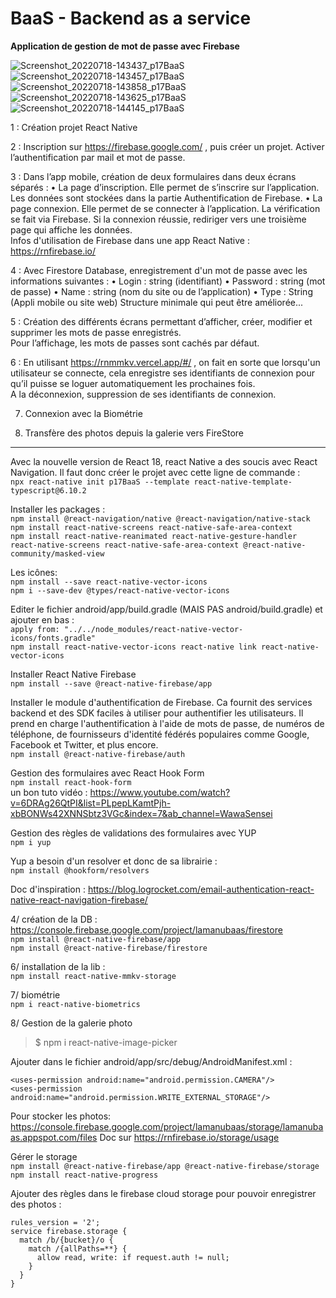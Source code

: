 # BaaS - Backend as a service

**Application de gestion de mot de passe avec Firebase**

![Screenshot_20220718-143437_p17BaaS](https://user-images.githubusercontent.com/35977024/179517415-1b436a3e-ae6c-453c-b957-3b0462f92d3a.jpg)
![Screenshot_20220718-143457_p17BaaS](https://user-images.githubusercontent.com/35977024/179517412-890c7164-7148-4898-95c8-e56b8ba8a03d.jpg)
![Screenshot_20220718-143858_p17BaaS](https://user-images.githubusercontent.com/35977024/179517416-21e37522-be72-452f-abfb-557d850c66f6.jpg)
![Screenshot_20220718-143625_p17BaaS](https://user-images.githubusercontent.com/35977024/179517407-c9d4c88b-e3d1-4505-88af-6cf7ec1c9f56.jpg)
![Screenshot_20220718-144145_p17BaaS](https://user-images.githubusercontent.com/35977024/179517405-d2c13e6c-0b60-4bb3-8fa5-699534ecff17.jpg)

1 : Création projet React Native  

2 : Inscription sur https://firebase.google.com/ , puis créer un projet. Activer l’authentification par mail et mot de passe.  

3 : Dans l’app mobile, création de deux formulaires dans deux écrans séparés :
• La page d’inscription. Elle permet de s’inscrire sur l’application. Les données sont stockées dans la partie Authentification de Firebase.
• La page connexion. Elle permet de se connecter à l’application. La vérification se fait via Firebase. Si la connexion réussie, rediriger vers une troisième page qui affiche les données.  
Infos d'utilisation de Firebase dans une app React Native : https://rnfirebase.io/  

4 : Avec Firestore Database, enregistrement d'un mot de passe avec les informations suivantes :
• Login : string (identifiant)
• Password : string (mot de passe)
• Name : string (nom du site ou de l’application)
• Type : String (Appli mobile ou site web)
Structure minimale qui peut être améliorée...  

5 : Création des différents écrans permettant d’afficher, créer, modifier et supprimer les mots de passe enregistrés.  
Pour l’affichage, les mots de passes sont cachés par défaut.  

6 : En utilisant https://rnmmkv.vercel.app/#/ , on fait en sorte que lorsqu'un utilisateur se connecte, cela enregistre ses identifiants de connexion pour qu’il puisse se loguer automatiquement les prochaines fois.  
A la déconnexion, suppression de ses identifiants de connexion.  

7. Connexion avec la Biométrie  

8. Transfère des photos depuis la galerie vers FireStore  

-------

Avec la nouvelle version de React 18, react Native a des soucis avec React Navigation. Il faut donc créer le projet avec cette ligne de commande :  
`npx react-native init p17BaaS --template react-native-template-typescript@6.10.2`  

Installer les packages :  
`npm install @react-navigation/native @react-navigation/native-stack`  
`npm install react-native-screens react-native-safe-area-context`  
`npm install react-native-reanimated react-native-gesture-handler react-native-screens react-native-safe-area-context @react-native-community/masked-view`  

Les icônes:  
`npm install --save react-native-vector-icons`  
`npm i --save-dev @types/react-native-vector-icons`  

Editer le fichier android/app/build.gradle (MAIS PAS android/build.gradle) et ajouter en bas :  
`apply from: "../../node_modules/react-native-vector-icons/fonts.gradle"`  
`npm install react-native-vector-icons react-native link react-native-vector-icons`  

Installer React Native Firebase  
`npm install --save @react-native-firebase/app`  

Installer le module d'authentification de Firebase. Ca fournit des services backend et des SDK faciles à utiliser pour authentifier les utilisateurs. Il prend en charge l'authentification à l'aide de mots de passe, de numéros de téléphone, de fournisseurs d'identité fédérés populaires comme Google, Facebook et Twitter, et plus encore.  
`npm install @react-native-firebase/auth`  

Gestion des formulaires avec React Hook Form  
`npm install react-hook-form`  
un bon tuto vidéo : https://www.youtube.com/watch?v=6DRAg26QtPI&list=PLpepLKamtPjh-xbBONWs42XNNSbtz3VGc&index=7&ab_channel=WawaSensei  

Gestion des règles de validations des formulaires avec YUP  
`npm i yup`  

Yup a besoin d'un resolver et donc de sa librairie :  
`npm install @hookform/resolvers`  

Doc d'inspiration : https://blog.logrocket.com/email-authentication-react-native-react-navigation-firebase/  

4/ création de la DB : https://console.firebase.google.com/project/lamanubaas/firestore  
`npm install @react-native-firebase/app`  
`npm install @react-native-firebase/firestore`  

6/ installation de la lib :  
`npm install react-native-mmkv-storage`  

7/ biométrie  
`npm i react-native-biometrics`  

8/ Gestion de la galerie photo  
> $ npm i react-native-image-picker  

Ajouter dans le fichier android/app/src/debug/AndroidManifest.xml :  
```
<uses-permission android:name="android.permission.CAMERA"/>  
<uses-permission android:name="android.permission.WRITE_EXTERNAL_STORAGE"/>  
```
Pour stocker les photos: https://console.firebase.google.com/project/lamanubaas/storage/lamanubaas.appspot.com/files
Doc sur https://rnfirebase.io/storage/usage  

Gérer le storage  
`npm install @react-native-firebase/app @react-native-firebase/storage`  
`npm install react-native-progress`  

Ajouter des règles dans le firebase cloud storage pour pouvoir enregistrer des photos :
```
rules_version = '2';
service firebase.storage {
  match /b/{bucket}/o {
    match /{allPaths=**} {
      allow read, write: if request.auth != null;
    }
  }
}
```

